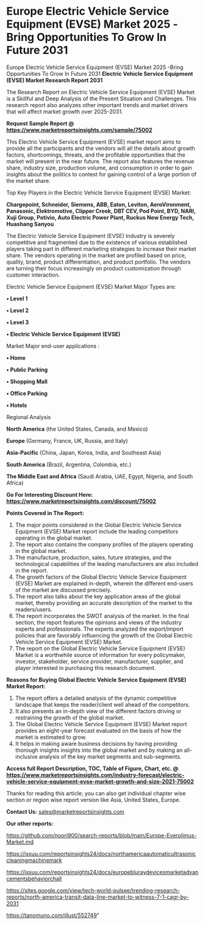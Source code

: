 # Europe Electric Vehicle Service Equipment (EVSE) Market 2025 -Bring Opportunities To Grow In Future 2031
Europe Electric Vehicle Service Equipment (EVSE) Market 2025 -Bring Opportunities To Grow In Future 2031
<strong>Electric Vehicle Service Equipment (EVSE) Market Research Report 2031</strong>

The Research Report on Electric Vehicle Service Equipment (EVSE) Market is a Skillful and Deep Analysis of the Present Situation and Challenges. This research report also analyzes other important trends and market drivers that will affect market growth over 2025-2031.

<strong>Request Sample Report @ <a href=https://www.marketreportsinsights.com/sample/75002>https://www.marketreportsinsights.com/sample/75002</a></strong>

This Electric Vehicle Service Equipment (EVSE) market report aims to provide all the participants and the vendors will all the details about growth factors, shortcomings, threats, and the profitable opportunities that the market will present in the near future. The report also features the revenue share, industry size, production volume, and consumption in order to gain insights about the politics to contest for gaining control of a large portion of the market share.

Top Key Players in the Electric Vehicle Service Equipment (EVSE) Market:

<strong>Chargepoint, Schneider, Siemens, ABB, Eaton, Leviton, AeroVironment, Panasonic, Elektromotive, Clipper Creek, DBT CEV, Pod Point, BYD, NARI, Xuji Group, Potivio, Auto Electric Power Plant, Ruckus New Energy Tech, Huashang Sanyou</strong>

The Electric Vehicle Service Equipment (EVSE) Industry is severely competitive and fragmented due to the existence of various established players taking part in different marketing strategies to increase their market share. The vendors operating in the market are profiled based on price, quality, brand, product differentiation, and product portfolio. The vendors are turning their focus increasingly on product customization through customer interaction.

Electric Vehicle Service Equipment (EVSE) Market Major Types are:

<strong>• Level 1

• Level 2

• Level 3

• Electric Vehicle Service Equipment (EVSE)</strong>

Market Major end-user applications :

<strong>• Home

• Public Parking

• Shopping Mall

• Office Parking

• Hotels</strong>

Regional Analysis

</u><strong><b>North America</b></strong> (the United States, Canada, and Mexico)

<strong><b>Europe </b></strong>(Germany, France, UK, Russia, and Italy)

<strong><b>Asia-Pacific</b></strong> (China, Japan, Korea, India, and Southeast Asia)

<strong><b>South America</b></strong> (Brazil, Argentina, Colombia, etc.)

<strong><b>The Middle East and Africa</b></strong> (Saudi Arabia, UAE, Egypt, Nigeria, and South Africa)

<strong>Go For Interesting Discount Here: <a href=https://www.marketreportsinsights.com/discount/75002>https://www.marketreportsinsights.com/discount/75002</a></strong>

<strong>Points Covered in The Report:</strong>
<ol>
  <li>The major points considered in the Global Electric Vehicle Service Equipment (EVSE) Market report include the leading competitors operating in the global market.</li>
  <li>The report also contains the company profiles of the players operating in the global market.</li>
  <li>The manufacture, production, sales, future strategies, and the technological capabilities of the leading manufacturers are also included in the report.</li>
  <li>The growth factors of the Global Electric Vehicle Service Equipment (EVSE) Market are explained in-depth, wherein the different end-users of the market are discussed precisely.</li>
  <li>The report also talks about the key application areas of the global market, thereby providing an accurate description of the market to the readers/users.</li>
  <li>The report incorporates the SWOT analysis of the market. In the final section, the report features the opinions and views of the industry experts and professionals. The experts analyzed the export/import policies that are favorably influencing the growth of the Global Electric Vehicle Service Equipment (EVSE) Market.</li>
  <li>The report on the Global Electric Vehicle Service Equipment (EVSE) Market is a worthwhile source of information for every policymaker, investor, stakeholder, service provider, manufacturer, supplier, and player interested in purchasing this research document.</li>
</ol>
<strong>Reasons for Buying Global Electric Vehicle Service Equipment (EVSE) Market Report:</strong>

<ol>
  <li>The report offers a detailed analysis of the dynamic competitive landscape that keeps the reader/client well ahead of the competitors.</li>
  <li>It also presents an in-depth view of the different factors driving or restraining the growth of the global market.</li>
  <li>The Global Electric Vehicle Service Equipment (EVSE) Market report provides an eight-year forecast evaluated on the basis of how the market is estimated to grow.</li>
  <li>It helps in making aware business decisions by having providing thorough insights insights into the global market and by making an all-inclusive analysis of the key market segments and sub-segments.</li>
</ol>
<strong>Access full Report Description, TOC, Table of Figure, Chart, etc. @ <a href=https://www.marketreportsinsights.com/industry-forecast/electric-vehicle-service-equipment-evse-market-growth-and-size-2021-75002>https://www.marketreportsinsights.com/industry-forecast/electric-vehicle-service-equipment-evse-market-growth-and-size-2021-75002</a></strong>


Thanks for reading this article; you can also get individual chapter wise section or region wise report version like Asia, United States, Europe.

<strong>Contact Us:</strong>
sales@marketreportsinsights.com

<strong>Our other reports:</strong>

<a href=https://github.com/noori900/search-reports/blob/main/Europe-Everolimus-Market.md>https://github.com/noori900/search-reports/blob/main/Europe-Everolimus-Market.md</a>

<a href=https://issuu.com/reportsinsights24/docs/northamericaautomaticultrasoniccleaningmachinemark>https://issuu.com/reportsinsights24/docs/northamericaautomaticultrasoniccleaningmachinemark</a>

<a href=https://issuu.com/reportsinsights24/docs/europebluraydevicesmarketadvancementsbehaviorchall>https://issuu.com/reportsinsights24/docs/europebluraydevicesmarketadvancementsbehaviorchall</a>

<a href=https://sites.google.com/view/tech-world-pulsee/trending-research-reports/north-america-transit-data-line-market-to-witness-7-1-cagr-by-2031>https://sites.google.com/view/tech-world-pulsee/trending-research-reports/north-america-transit-data-line-market-to-witness-7-1-cagr-by-2031</a>

<a href=https://tanomuno.com/illust/552749>https://tanomuno.com/illust/552749</a>"
